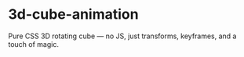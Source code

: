 # 3d-cube-animation
Pure CSS 3D rotating cube — no JS, just transforms, keyframes, and a touch of magic.
